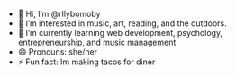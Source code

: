 - 👋 Hi, I’m @rllybomoby
- 👀 I’m interested in music, art, reading, and the outdoors.
- 🌱 I’m currently learning web development, psychology, entrepreneurship, and music management 
- 😄 Pronouns: she/her
- ⚡ Fun fact: Im making tacos for diner 

<!---
rllybomoby/rllybomoby is a ✨ special ✨ repository because its `README.md` (this file) appears on your GitHub profile.
You can click the Preview link to take a look at your changes.
--->
